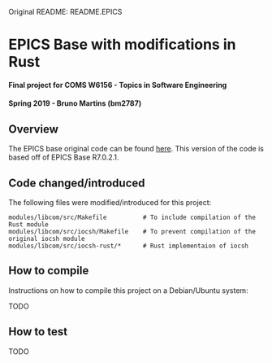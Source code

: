 Original README: README.EPICS

# EPICS Base with modifications in Rust

#### Final project for COMS W6156 - Topics in Software Engineering
#### Spring 2019 - Bruno Martins (bm2787)

## Overview

The EPICS base original code can be found [here](https://github.com/epics-base/epics-base).
This version of the code is based off of EPICS Base R7.0.2.1.

## Code changed/introduced

The following files were modified/introduced for this project:

    modules/libcom/src/Makefile          # To include compilation of the Rust module
    modules/libcom/src/iocsh/Makefile    # To prevent compilation of the original iocsh module
    modules/libcom/src/iocsh-rust/*      # Rust implementaion of iocsh

## How to compile

Instructions on how to compile this project on a Debian/Ubuntu system:

TODO

## How to test

TODO
